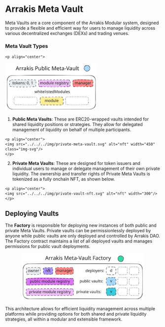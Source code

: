 # Arrakis Meta Vault

Meta Vaults are a core component of the Arrakis Modular system, designed to provide a flexible and efficient way for users to manage liquidity across various decentralized exchanges (DEXs) and trading venues.

### Meta Vault Types
    <p align="center">
   <img src="../../../img/public-meta-vault.svg" alt="nft" width="300" class="img-svg"/>
   </p>

   1. **Public Meta Vaults**: These are ERC20-wrapped vaults intended for shared liquidity positions or strategies. They allow for delegated management of liquidity on behalf of multiple participants.

    <p align="center">
    <img src="../../../img/private-meta-vault.svg" alt="nft" width="450" class="img-svg"/>
    </p>

   2. **Private Meta Vaults**: These are designed for token issuers and individual users to manage or delegate management of their own private liquidity. The ownership and transfer rights of Private Meta Vaults is tokenized as a fully onchain NFT, as shown below.

    <p align="center">
    <img src="../../../img/private-vault-nft.svg" alt="nft" width="300"/>
    </p>

## Deploying Vaults

The **Factory** is responsible for deploying new instances of both public and private Meta Vaults. Private vaults can be permissionlessly deployed by anyone while public vaults are only deployed and controlled by Arrakis DAO. The Factory contract maintains a list of all deployed vaults and manages permissions for public vault deployments.

<p align="center">
<img src="../../../img/meta-vault-factory.svg" alt="nft" width="400" class="img-svg"/>
</p>

This architecture allows for efficient liquidity management across multiple platforms while providing options for both shared and private liquidity strategies, all within a modular and extensible framework.
